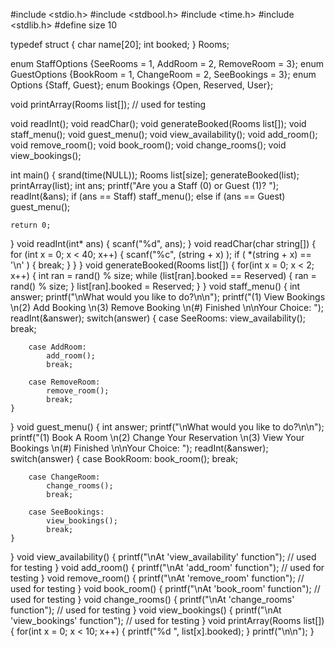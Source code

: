 #include <stdio.h>
#include <stdbool.h>
#include <time.h>
#include <stdlib.h>
#define size 10

typedef struct
{
    char name[20];
    int booked;
} Rooms;

enum StaffOptions {SeeRooms = 1, AddRoom = 2, RemoveRoom = 3};
enum GuestOptions {BookRoom = 1, ChangeRoom = 2, SeeBookings = 3};
enum Options {Staff, Guest};
enum Bookings {Open, Reserved, User};

void printArray(Rooms list[]); // used for testing

void readInt();
void readChar();
void generateBooked(Rooms list[]);
void staff_menu();
void guest_menu();
void view_availability();
void add_room();
void remove_room();
void book_room();
void change_rooms();
void view_bookings();

int main()
{
    srand(time(NULL));
    Rooms list[size];
    generateBooked(list);
    printArray(list);
    int ans;
    printf("Are you a Staff (0) or Guest (1)? ");
    readInt(&ans);
    if (ans == Staff)
        staff_menu();
    else if (ans == Guest)
        guest_menu();
        
    return 0;
}
void readInt(int* ans)
{
    scanf("%d", ans);
}
void readChar(char string[])
{
    for (int x = 0; x < 40; x++) 
    { 
        scanf("%c", (string + x) ); 
        if ( *(string + x) == '\n' ) 
        {
            break;
        }
    }
}
void generateBooked(Rooms list[])
{
    for(int x = 0; x < 2; x++)
    {
        int ran = rand() % size;
        while (list[ran].booked == Reserved)
        {
            ran = rand() % size;
        }
        list[ran].booked = Reserved;
    }
}
void staff_menu()
{
    int answer;
    printf("\nWhat would you like to do?\n\n");
    printf("(1) View Bookings \n(2) Add Booking \n(3) Remove Booking \n(#) Finished \n\nYour Choice: ");
    readInt(&answer);
    switch(answer)
    {
        case SeeRooms: 
            view_availability();
            break;
            
        case AddRoom:
            add_room();
            break;
            
        case RemoveRoom:
            remove_room();
            break;
    }
}
void guest_menu()
{
        int answer;
    printf("\nWhat would you like to do?\n\n");
    printf("(1) Book A Room \n(2) Change Your Reservation \n(3) View Your Bookings \n(#) Finished \n\nYour Choice: ");
    readInt(&answer);
    switch(answer)
    {
        case BookRoom: 
            book_room();
            break;
        
        case ChangeRoom:
            change_rooms();
            break;
            
        case SeeBookings:
            view_bookings();
            break;
    }
}
void view_availability()
{
    printf("\nAt 'view_availability' function"); // used for testing
}
void add_room()
{
    printf("\nAt 'add_room' function"); // used for testing
}
void remove_room()
{
    printf("\nAt 'remove_room' function"); // used for testing
}
void book_room()
{
    printf("\nAt 'book_room' function"); // used for testing
}
void change_rooms()
{
    printf("\nAt 'change_rooms' function"); // used for testing
}
void view_bookings()
{
    printf("\nAt 'view_bookings' function"); // used for testing
}
void printArray(Rooms list[])
{
    for(int x = 0; x < 10; x++)
    {
        printf("%d ", list[x].booked);
    }
    printf("\n\n");
}
